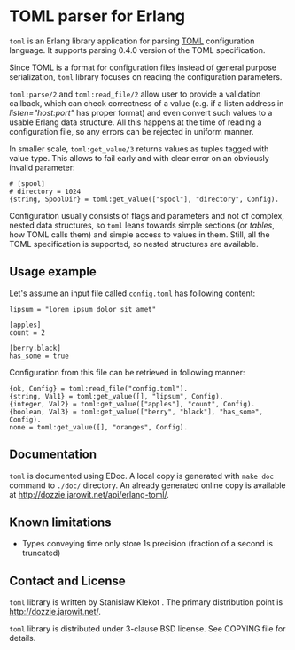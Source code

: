 TOML parser for Erlang
======================

`toml` is an Erlang library application for parsing [TOML][toml] configuration
language. It supports parsing 0.4.0 version of the TOML specification.

Since TOML is a format for configuration files instead of general purpose
serialization, `toml` library focuses on reading the configuration parameters.

`toml:parse/2` and `toml:read_file/2` allow user to provide a validation
callback, which can check correctness of a value (e.g. if a listen address in
<i>listen="host:port"</i> has proper format) and even convert such values to
a usable Erlang data structure. All this happens at the time of reading
a configuration file, so any errors can be rejected in uniform manner.

In smaller scale, `toml:get_value/3` returns values as tuples tagged with
value type. This allows to fail early and with clear error on an obviously
invalid parameter:

    # [spool]
    # directory = 1024
    {string, SpoolDir} = toml:get_value(["spool"], "directory", Config).

Configuration usually consists of flags and parameters and not of complex,
nested data structures, so `toml` leans towards simple sections (or
<i>tables</i>, how TOML calls them) and simple access to values in them.
Still, all the TOML specification is supported, so nested structures are
available.

Usage example
-------------

Let's assume an input file called `config.toml` has following content:

    lipsum = "lorem ipsum dolor sit amet"

    [apples]
    count = 2

    [berry.black]
    has_some = true

Configuration from this file can be retrieved in following manner:

    {ok, Config} = toml:read_file("config.toml").
    {string, Val1} = toml:get_value([], "lipsum", Config).
    {integer, Val2} = toml:get_value(["apples"], "count", Config).
    {boolean, Val3} = toml:get_value(["berry", "black"], "has_some", Config).
    none = toml:get_value([], "oranges", Config).

Documentation
-------------

`toml` is documented using EDoc. A local copy is generated with `make doc`
command to `./doc/` directory. An already generated online copy is available
at <http://dozzie.jarowit.net/api/erlang-toml/>.

Known limitations
-----------------

* Types conveying time only store 1s precision (fraction of a second is
  truncated)

Contact and License
-------------------

`toml` library is written by Stanislaw Klekot <dozzie at jarowit.net>.
The primary distribution point is <http://dozzie.jarowit.net/>.

`toml` library is distributed under 3-clause BSD license. See COPYING file for
details.

[toml]: https://github.com/toml-lang/toml
